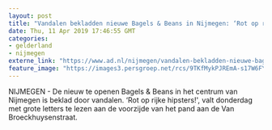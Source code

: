 ```yaml
---
layout: post
title: "Vandalen bekladden nieuwe Bagels & Beans in Nijmegen: ‘Rot op rijke hipsters’"
date: Thu, 11 Apr 2019 17:46:55 GMT
categories: 
- gelderland 
- nijmegen 
externe_link: "https://www.ad.nl/nijmegen/vandalen-bekladden-nieuwe-bagels-en-beans-in-nijmegen-rot-op-rijke-hipsters~a0e29ff4/"
feature_image: "https://images3.persgroep.net/rcs/9TKfMykPJREmA-s17W6FYAW26cQ/diocontent/145328441/_fitwidth/400/?appId=21791a8992982cd8da851550a453bd7f&quality=0.7"
---
```


NIJMEGEN - De nieuw te openen Bagels & Beans in het centrum van Nijmegen is beklad door vandalen. ‘Rot op rijke hipsters!', valt donderdag met grote letters te lezen aan de voorzijde van het pand aan de Van Broeckhuysenstraat.
